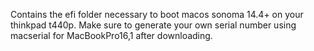 Contains the efi folder necessary to boot macos sonoma 14.4+ on your thinkpad t440p. Make sure to generate your own serial number using macserial for MacBookPro16,1 after downloading.
